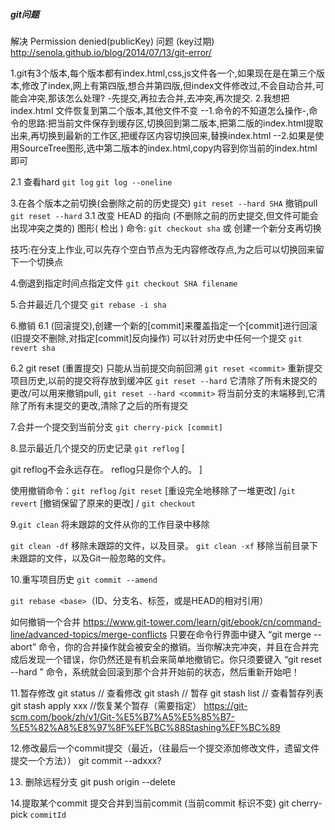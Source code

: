 ##### git问题

解决 Permission denied(publicKey) 问题 (key过期)
http://senola.github.io/blog/2014/07/13/git-error/

1.git有3个版本,每个版本都有index.html,css,js文件各一个,如果现在是在第三个版本,修改了index,网上有第四版,想合并第四版,但index文件修改过,不会自动合并,可能会冲突,那该怎么处理?
-先提交,再拉去合并,去冲突,再次提交.
2.我想把index.html 文件恢复到第二个版本,其他文件不变
--1.命令的不知道怎么操作-,命令的思路:把当前文件保存到缓存区,切换回到第二版本,把第二版的index.html提取出来,再切换到最新的工作区,把缓存区内容切换回来,替换index.html
--2.如果是使用SourceTree图形,选中第二版本的index.html,copy内容到你当前的index.html即可

2.1 查看hard
`git log`
`git log --oneline`

3.在各个版本之前切换(会删除之前的历史提交)
`git reset --hard SHA`
撤销pull `git reset --hard`
3.1 改变 HEAD 的指向 (不删除之前的历史提交,但文件可能会出现冲突之类的)
图形( 检出 )
命令: `git checkout sha` 或 创建一个新分支再切换

技巧:在分支上作业,可以先存个空白节点为无内容修改存点,为之后可以切换回来留下一个切换点

4.倒退到指定时间点指定文件
`git checkout SHA filename`

5.合并最近几个提交
`git rebase -i sha`

6.撤销
6.1 (回滚提交),创建一个新的[commit]来覆盖指定一个[commit]进行回滚(旧提交不删除,对指定[commit]反向操作) 可以针对历史中任何一个提交
`git revert sha`

6.2 git reset (重置提交) 只能从当前提交向前回溯
`git reset <commit>` 重新提交项目历史,以前的提交将存放到缓冲区
`git reset --hard` 它清除了所有未提交的更改/可以用来撤销pull,
`git reset --hard <commit>` 将当前分支的末端移到<commit>,它清除了所有未提交的更改,清除了<commit>之后的所有提交


7.合并一个提交到当前分支
`git cherry-pick [commit]`

8.显示最近几个提交的历史记录
`git reflog`
[

git reflog不会永远存在。
reflog只是你个人的。
]

使用撤销命令：`git reflog` /`git reset` [重设完全地移除了一堆更改] /`git revert` [撤销保留了原来的更改] / `git checkout`


9.`git clean` 将未跟踪的文件从你的工作目录中移除

`git clean -df` 移除未跟踪的文件，以及目录。
`git clean -xf` 移除当前目录下未跟踪的文件，以及Git一般忽略的文件。

10.重写项目历史
`git commit --amend`

`git rebase <base>`（ID、分支名、标签，或是HEAD的相对引用）

如何撤销一个合并
https://www.git-tower.com/learn/git/ebook/cn/command-line/advanced-topics/merge-conflicts
只要在命令行界面中键入 “git merge --abort” 命令，你的合并操作就会被安全的撤销。当你解决完冲突，并且在合并完成后发现一个错误，你仍然还是有机会来简单地撤销它。你只须要键入 “git reset --hard ” 命令，系统就会回滚到那个合并开始前的状态，然后重新开始吧！

11.暂存修改
git status  // 查看修改
git stash   // 暂存
git stash list // 查看暂存列表
git stash apply xxx //恢复某个暂存（需要指定）
https://git-scm.com/book/zh/v1/Git-%E5%B7%A5%E5%85%B7-%E5%82%A8%E8%97%8F%EF%BC%88Stashing%EF%BC%89

12.修改最后一个commit提交（最近，（往最后一个提交添加修改文件，遗留文件提交一个方法））
git commit --adxxx? 

13. 删除远程分支
git push origin --delete <branchName>

14.提取某个commit 提交合并到当前commit (当前commit 标识不变)
git cherry-pick `commitId`
